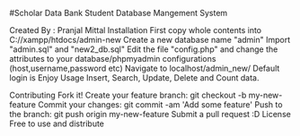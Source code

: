 #Scholar Data Bank
Student Database Mangement System

Created By :
Pranjal Mittal
Installation
First copy whole contents into C://xampp/htdocs/admin-new
Create a new database name "admin"
Import "admin.sql" and "new2_db.sql"
Edit the file "config.php" and change the attributes to your database/phpmyadmin configurations (host,username,password etc)
Navigate to localhost/admin_new/
Default login is
Enjoy
Usage
Insert, Search, Update, Delete and Count data.

Contributing
Fork it!
Create your feature branch: git checkout -b my-new-feature
Commit your changes: git commit -am 'Add some feature'
Push to the branch: git push origin my-new-feature
Submit a pull request :D
License
Free to use and distribute

